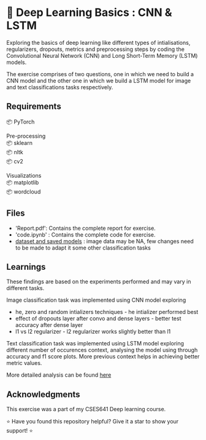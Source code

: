 # :pushpin: Deep Learning Basics : CNN & LSTM


Exploring the basics of deep learning like different types of intialisations, regularizers, dropouts, metrics and preprocessing steps by coding the Convolutional Neural Network (CNN) and Long Short-Term Memory (LSTM) models.

The exercise comprises of two questions, one in which we need to build a CNN model and the other one in which we build a LSTM model for image and text classifications tasks respectively.


## Requirements

:package: PyTorch

Pre-processing <br>
:package: sklearn <br>
:package: nltk <br>
:package: cv2 <br>

Visualizations <br>
:package: matplotlib <br>
:package: wordcloud

## Files
* 'Report.pdf': Contains the complete report for exercise.<br>
* 'code.ipynb' : Contains the complete code for exercise.<br>
* [dataset and saved models](https://drive.google.com/drive/folders/1P0HPlP7oH_uMG5q0WVtIhbT29nO3PiE0) : image data may be NA, few changes need to be made to adapt it some other classification tasks

## Learnings

These findings are based on the experiments performed and may vary in different tasks.

Image classification task was implemented using CNN model exploring 
* he, zero and random intializers techniques - he intializer performed best
* effect of dropouts layer after convo and dense layers - better test accuracy after dense layer
* l1 vs l2 regularizer - l2 regularizer works slightly better than l1 

Text classification task was implemented using LSTM model exploring different number of occurences context, analysing the model using through accuracy and f1 score plots. More previous context helps in achieving better metric values. 


More detailed analysis can be found [here](./Report.pdf)

## Acknowledgments
This exercise was a part of my CSES641 Deep learning course.

:star: Have you found this repository helpful? Give it a star to show your support! :star:
